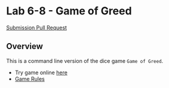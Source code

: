 # Lab 6-8 - Game of Greed #

[Submission Pull Request](https://github.com/idkburkes/game-of-greed/pull/4)



## Overview ##

This is a command line version of the dice game ```Game of Greed```.
- Try game online [here](http://www.playonlinedicegames.com/farkle)
- [Game Rules](https://en.wikipedia.org/wiki/Dice_10000)